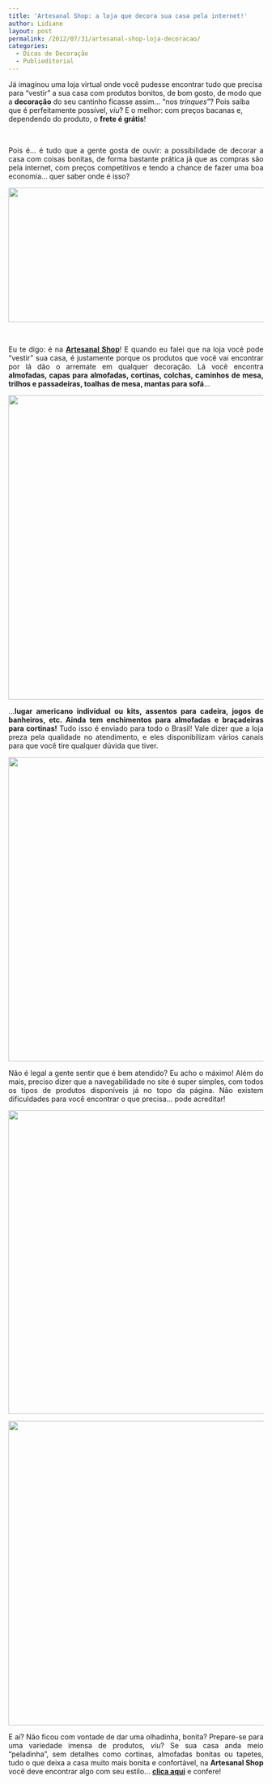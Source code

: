 ```yaml
---
title: 'Artesanal Shop: a loja que decora sua casa pela internet!'
author: Lidiane
layout: post
permalink: /2012/07/31/artesanal-shop-loja-decoracao/
categories:
  - Dicas de Decoração
  - Publieditorial
---
```

Já imaginou uma loja virtual onde você pudesse encontrar tudo que precisa para “vestir” a sua casa com produtos bonitos, de bom gosto, de modo que a **decoração** do seu cantinho ficasse assim… “nos _trinques_”? Pois saiba que é perfeitamente possível, _viu_? E o melhor: com preços bacanas e, dependendo do produto, o **frete é grátis**!

&nbsp;

<p align="justify">
  Pois é… é tudo que a gente gosta de ouvir: a possibilidade de decorar a casa com coisas bonitas, de forma bastante prática já que as compras são pela internet, com preços competitivos e tendo a chance de fazer uma boa economia… quer saber onde é isso?
</p>

<!--more-->

<p align="center">
  <a href="http://www.trololodemulher.com.br/2012/07/31/artesanal-shop-loja-decoracao/artesanal-shop/" rel="attachment wp-att-8955"><img class="alignnone size-full wp-image-8955" title="ARTESANAL SHOP" src="https://www.trololodemulher.com.br/2012/07/ARTESANAL-SHOP.png" alt="" width="600" height="265" /></a>
</p>

&nbsp;

<p align="justify">
  Eu te digo: é na <strong><a href="http://www.artesanalshop.com.br/" target="_blank" rel="noopener noreferrer">Artesanal Shop</a></strong>! E quando eu falei que na loja você pode “vestir” sua casa, é justamente porque os produtos que você vai encontrar por lá dão o arremate em qualquer decoração. Lá você encontra <strong>almofadas, capas para almofadas, cortinas, colchas, caminhos de mesa, trilhos e passadeiras, toalhas de mesa, mantas para sofá</strong>…
</p>

<p align="center">
  <a href="http://www.trololodemulher.com.br/2012/07/31/artesanal-shop-loja-decoracao/almofada-floral/" rel="attachment wp-att-8954"><img class="alignnone size-full wp-image-8954" title="ALMOFADA FLORAL" src="https://www.trololodemulher.com.br/2012/07/ALMOFADA-FLORAL.jpg" alt="" width="600" height="600" /></a>
</p>

<p align="justify">
  …<strong>lugar americano individual ou kits, assentos para cadeira, jogos de banheiros, etc. Ainda tem enchimentos para almofadas e braçadeiras para cortinas!</strong> Tudo isso é enviado para todo o Brasil! Vale dizer que a loja preza pela qualidade no atendimento, e eles disponibilizam vários canais para que você tire qualquer dúvida que tiver.
</p>

<p align="center">
  <a href="http://www.trololodemulher.com.br/2012/07/31/artesanal-shop-loja-decoracao/cortina-2/" rel="attachment wp-att-8959"><img class="alignnone size-full wp-image-8959" title="CORTINA" src="https://www.trololodemulher.com.br/2012/07/CORTINA.jpg" alt="" width="600" height="600" /></a>
</p>

<p align="justify">
  Não é legal a gente sentir que é bem atendido? Eu acho o máximo! Além do mais, preciso dizer que a navegabilidade no site é super simples, com todos os tipos de produtos disponíveis já no topo da página. Não existem dificuldades para você encontrar o que precisa… pode acreditar!
</p>

<p align="center">
  <a href="http://www.trololodemulher.com.br/2012/07/31/artesanal-shop-loja-decoracao/colcha/" rel="attachment wp-att-8958"><img class="alignnone size-full wp-image-8958" title="COLCHA" src="https://www.trololodemulher.com.br/2012/07/COLCHA.jpg" alt="" width="600" height="598" /></a>
</p>

<p align="center">
  <a href="http://www.trololodemulher.com.br/2012/07/31/artesanal-shop-loja-decoracao/mantasofa/" rel="attachment wp-att-8960"><img class="alignnone size-full wp-image-8960" title="MantaSofa" src="https://www.trololodemulher.com.br/2012/07/MantaSofa.jpg" alt="" width="600" height="600" /></a>
</p>

<p align="justify">
  E aí? Não ficou com vontade de dar uma olhadinha, bonita? Prepare-se para uma variedade imensa de produtos, <em>viu</em>? Se sua casa anda meio “peladinha”, sem detalhes como cortinas, almofadas bonitas ou tapetes, tudo o que deixa a casa muito mais bonita e confortável, na <strong>Artesanal Shop</strong> você deve encontrar algo com seu estilo… <strong><a href="http://www.artesanalshop.com.br/" target="_blank" rel="noopener noreferrer">clica aqui</a></strong> e confere!
</p>